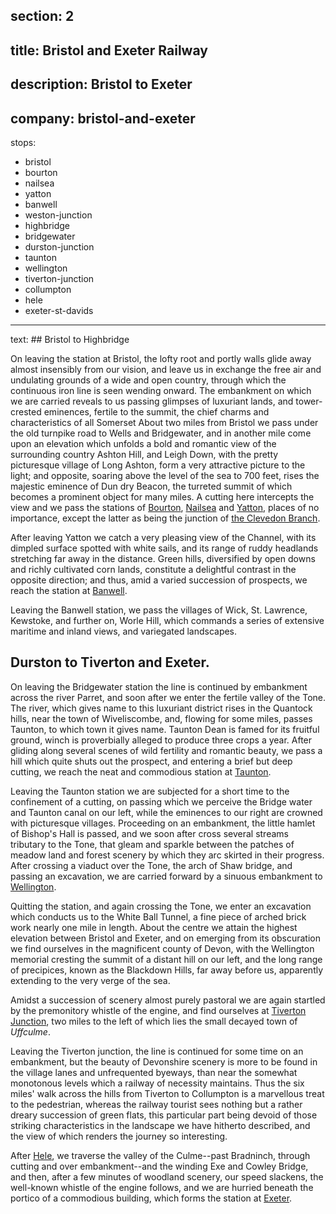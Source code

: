 section: 2
----
title: Bristol and Exeter Railway
----
description: Bristol to Exeter
----
company: bristol-and-exeter
----
stops:
- bristol
- bourton
- nailsea
- yatton
- banwell
- weston-junction
- highbridge
- bridgewater
- durston-junction
- taunton
- wellington
- tiverton-junction
- collumpton
- hele
- exeter-st-davids
----
text: ## Bristol to Highbridge

On leaving the station at Bristol, the lofty root and portly walls glide away almost insensibly from our vision, and leave us in exchange the free air and undulating grounds of a wide and open country, through which the continuous iron line is seen wending onward. The embankment on which we are carried reveals to us passing glimpses of luxuriant lands, and tower-crested eminences, fertile to the summit, the chief charms and characteristics of all Somerset About two miles from Bristol we pass under the old turnpike road to Wells and Bridgewater, and in another mile come upon an elevation which unfolds a bold and romantic view of the surrounding country Ashton Hill, and Leigh Down, with the pretty picturesque village of Long Ashton, form a very attractive picture to the light; and opposite, soaring above the level of the sea to 700 feet, rises the majestic eminence of Dun dry Beacon, the turreted summit of which becomes a prominent object for many miles. A cutting here intercepts the view and we pass the stations of [Bourton](/stations/bourton), [Nailsea](/stations/nailsea) and [Yatton](/stations/yatton), places of no importance, except the latter as being the junction of [the Clevedon Branch](/stations/clevedon).

After leaving Yatton we catch a very pleasing view of the Channel, with its dimpled surface spotted with white sails, and its range of ruddy headlands stretching far away in the distance. Green hills, diversified by open downs and richly cultivated corn lands, constitute a delightful contrast in the opposite direction; and thus, amid a varied succession of prospects, we reach the station at [Banwell](/stations/banwell).

Leaving the Banwell station, we pass the villages of Wick, St. Lawrence, Kewstoke, and further on, Worle Hill, which commands a series of extensive maritime and inland views, and variegated landscapes.

## Durston to Tiverton and Exeter.
On leaving the Bridgewater station the line is continued by embankment across the river Parret, and soon after we enter the fertile valley of the Tone. The river, which gives name to this luxuriant district rises in the Quantock hills, near the town of Wiveliscombe, and, flowing for some miles, passes Taunton, to which town it gives name. Taunton Dean is famed for its fruitful ground, winch is proverbially alleged to produce three crops a year. After gliding along several scenes of wild fertility and romantic beauty, we pass a hill which quite shuts out the prospect, and entering a brief but deep cutting, we reach the neat and commodious station at [Taunton](/stations/taunton).

Leaving the Taunton station we are subjected for a short time to the confinement of a cutting, on passing which we perceive the Bridge water and Taunton canal on our left, while the eminences to our right are crowned with picturesque villages. Proceeding on an embankment, the little hamlet of Bishop's Hall is passed, and we soon after cross several streams tributary to the Tone, that gleam and sparkle between the patches of meadow land and forest scenery by which they arc skirted in their progress. After crossing a viaduct over the Tone, the arch of Shaw bridge, and passing an excavation, we are carried forward by a sinuous embankment to [Wellington](/stations/wellington).

Quitting the station, and again crossing the Tone, we enter an excavation which conducts us to the White Ball Tunnel, a fine piece of arched brick work nearly one mile in length. About the centre we attain the highest elevation between Bristol and Exeter, and on emerging from its obscuration we find ourselves in the magnificent county of Devon, with the Wellington memorial cresting the summit of a distant hill on our left, and the long range of precipices, known as the Blackdown Hills, far away before us, apparently extending to the very verge of the sea.

Amidst a succession of scenery almost purely pastoral we are again startled by the premonitory whistle of the engine, and find ourselves at [Tiverton Junction](/stations/tiverton-junction), two miles to the left of which lies the small decayed town of *Uffculme*.

Leaving the Tiverton junction, the line is continued for some time on an embankment, but the beauty of Devonshire scenery is more to be found in the village lanes and unfrequented byeways, than near the somewhat monotonous levels which a railway of necessity maintains. Thus the six miles' walk across the hills from Tiverton to Collumpton is a marvellous treat to the pedestrian, whereas the railway tourist sees nothing but a rather dreary succession of green flats, this particular part being devoid of those striking characteristics in the landscape we have hitherto described, and the view of which renders the journey so interesting.

After [Hele](/stations/hele), we traverse the valley of the Culme--past Bradninch, through cutting and over embankment--and the winding Exe and Cowley Bridge, and then, after a few minutes of woodland scenery, our speed slackens, the well-known whistle of the engine follows, and we are hurried beneath the portico of a commodious building, which forms the station at [Exeter](/stations/exeter-st-davids).
